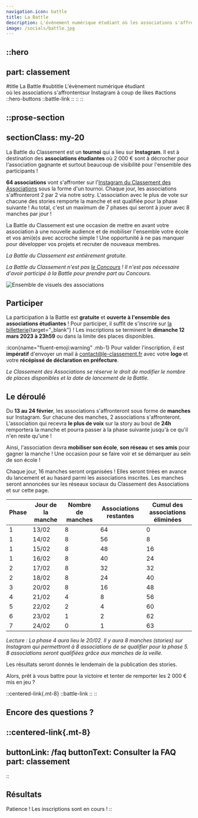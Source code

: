 ```yaml
---
navigation.icon: battle
title: La Battle
description: L'évènement numérique étudiant où les associations s'affrontent à coup de likes.
image: /socials/battle.jpg
---
```


::hero
---
part: classement
---
#title
La Battle
#subtitle
L'évènement numérique étudiant<br />où les associations s'affrontentsur Instagram à coup de likes
#actions
  ::hero-buttons
    ::battle-link
    ::
  ::
::

::prose-section
---
sectionClass: my-20
---
La Battle du Classement est un **tournoi** qui a lieu sur **Instagram**. Il est à destination des **associations étudiantes** où 2 000 € sont à décrocher pour l'association gagnante et surtout beaucoup de visibilité pour l'ensemble des participants !

**64 associations** vont s'affronter sur l'[Instagram du Classement des Associations](https://instagram.com/classementdesassociations) sous la forme d'un tournoi. Chaque jour, les associations s'affronteront 2 par 2 via notre sotry. L'association avec le plus de vote sur chacune des stories remporte la manche et est qualifiée pour la phase suivante ! Au total, c'est un maximum de 7 phases qui seront à jouer avec 8 manches par jour !

La Battle du Classement est une occasion de mettre en avant votre association à une nouvelle audience et de mobiliser l'ensemble votre école et vos ami(e)s avec accroche simple ! Une opportunité à ne pas manquer pour développer vos projets et recruter de nouveaux membres.

*La Battle du Classement est entièrement gratuite.*

*La Battle du Classement n'est pas [le Concours](/classement/concours) ! Il n'est pas nécessaire d'avoir participé à la Battle pour prendre part au Concours.*

![Ensemble de visuels des associations](/assets/classement/battle/associations.webp)

## Participer

La participation à la Battle est **gratuite** et **ouverte à l'ensemble des associations étudiantes** ! Pour participer, il suffit de s'inscrire sur [la billetterie](https://my.weezevent.com/la-battle-du-classement){target="_blank"} ! Les inscriptions se terminent le **dimanche 12 mars 2023 à 23h59** ou dans la limite des places disponibles.

:icon{name="fluent-emoji:warning" .mb-1} Pour valider l'inscription, il est **impératif** d'envoyer un mail à [contact@le-classement.fr](mailto:contact@le-classement.fr) avec votre **logo** et votre **récépissé de déclaration en préfecture**.

*Le Classement des Associations se réserve le droit de modifier le nombre de places disponibles et la date de lancement de la Battle.*

## Le déroulé

Du **13 au 24 février**, les associations s'affronteront sous forme de **manches** sur Instagram. Sur chacune des manches, 2 associations s'affronteront. L'association qui recevra **le plus de voix** sur la story au bout de **24h** remportera la manche et pourra passer à la phase suivante jusqu'à ce qu'il n'en reste qu'une !

Ainsi, l'association devra **mobiliser son école**, **son réseau** et **ses amis** pour gagner la manche ! Une occasion pour se faire voir et se démarquer au sein de son école !

Chaque jour, 16 manches seront organisées ! Elles seront tirées en avance du lancement et au hasard parmi les associations inscrites. Les manches seront annoncées sur les réseaux sociaux du Classement des Associations et sur cette page.

Phase | Jour de la manche |  Nombre de manches | Associations restantes | Cumul des associations éliminées |
| --- | ----------------- | ------------------ | ---------------------- |  ------------------------------- |
|  1  |       13/02       |          8         |           64           |                 0                |
|  1  |       14/02       |          8         |           56           |                 8                |
|  1  |       15/02       |          8         |           48           |                16                |
|  1  |       16/02       |          8         |           40           |                24                |
|  2  |       17/02       |          8         |           32           |                32                |
|  2  |       18/02       |          8         |           24           |                40                |
|  3  |       20/02       |          8         |           16           |                48                |
|  4  |       21/02       |          4         |            8           |                56                |
|  5  |       22/02       |          2         |            4           |                60                |
|  6  |       23/02       |          1         |            2           |                62                |
|  7  |       24/02       |          0         |            1           |                63                |

*Lecture : La phase 4 aura lieu le 20/02. Il y aura 8 manches (stories) sur Instagram qui permettront à 8 associations de se qualifier pour la phase 5. 8 associations seront qualifiées grâce aux manches de la veille.*

Les résultats seront donnés le lendemain de la publication des stories.

Alors, prêt à vous battre pour la victoire et tenter de remporter les 2 000 € mis en jeu&nbsp;?

::centered-link{.mt-8}
  ::battle-link
  ::
::

## Encore des questions ?

  ::centered-link{.mt-8}
  ---
  buttonLink: /faq
  buttonText: Consulter la FAQ
  part: classement
  ---
  ::

## Résultats

Patience ! Les inscriptions sont en cours !
::

